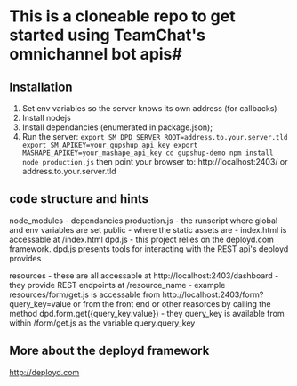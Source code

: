 # This is a cloneable repo to get started using TeamChat's omnichannel bot apis#

## Installation ##

1) Set env variables so the server knows its own address (for callbacks)
2) Install nodejs
3) Install dependancies (enumerated in package.json);
4) Run the server:
`
export SM_DPD_SERVER_ROOT=address.to.your.server.tld
export SM_APIKEY=your_gupshup_api_key
export MASHAPE_APIKEY=your_mashape_api_key
cd gupshup-demo
npm install 
node production.js
`
then point your browser to:
http://localhost:2403/ or address.to.your.server.tld

## code structure and hints ##
node_modules - dependancies
production.js - the runscript where global and env variables are set
public - where the static assets are - index.html is accessable at /index.html
dpd.js - this project relies on the deployd.com framework.  dpd.js presents tools for interacting with the REST api's deployd provides

resources 
    - these are all accessable at http://localhost:2403/dashboard
    - they provide REST endpoints at /resource_name
    - example resources/form/get.js is accessable from http://localhost:2403/form?query_key=value or from the front end or other reasorces by calling the method dpd.form.get({query_key:value})
    - they query_key is available from within /form/get.js as the variable query.query_key

## More about the deployd framework ##
http://deployd.com

